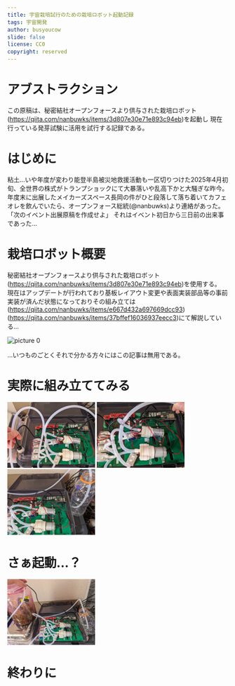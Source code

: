```yaml
---
title: 宇宙栽培試行のための栽培ロボット起動記録
tags: 宇宙開発
author: busyoucow
slide: false
license: CC0
copyright: reserved
---
```


<div class="page"/>

<div class="page"/>

# アブストラクション
この原稿は、秘密結社オープンフォースより供与された栽培ロボット(https://qiita.com/nanbuwks/items/3d807e30e71e893c94eb)を起動し
現在行っている発芽試験に活用を試行する記録である。

# はじめに
粘土…いや年度が変わり能登半島被災地救援活動も一区切りつけた2025年4月初旬、全世界の株式がトランプショックにて大暴落いや乱高下かと大騒ぎな昨今。
年度末に出展したメイカーズスペース長岡の件がひと段落して落ち着いてカフェオレを飲んでいたら、オープンフォース総統(@nanbuwks)より連絡があった。
「次のイベント出展原稿を作成せよ」
それはイベント初日から三日前の出来事であった…

# 栽培ロボット概要
秘密結社オープンフォースより供与された栽培ロボット(https://qiita.com/nanbuwks/items/3d807e30e71e893c94eb)を使用する。
現在はアップデートが行われており基板レイアウト変更や表面実装部品等の事前実装が済んだ状態になっておりその組み立ては
(https://qiita.com/nanbuwks/items/e667d432a697669dcc93)(https://qiita.com/nanbuwks/items/37bffef16036937eecc3)にて解説している…

<img alt="picture 0" src="images/efe6b7dff1452612fae2b9e63ed69f5a6bc48300449121e0939301e1dda3548e.jpg" width="200" />  

…いつものごとくそれで分かる方々にはこの記事は無用である。

# 実際に組み立ててみる

<img alt="picture 1" src="images/35c5f65881d3e893b5707d72d5a603ecec23db3bf61538367e0af006e13ebe26.jpg" width="200" />  

<img alt="picture 2" src="images/d681464151c9f70f829f051132d9e09ce052082671fa7af76c5c589e65ab3e2d.jpg" width="200" />  

<img alt="picture 3" src="images/73212a4eeb0df54376ddee90319dd2e1e00ddbae02de8ab9556aab5913cc29df.jpg" width="200" />  


# さぁ起動…？

<img alt="picture 4" src="images/a26e3fd0f8f8454bc80c32bfc851676e41543d406a0ebbdc5af6be72c933962f.jpg" width="200" />  


# 終わりに


